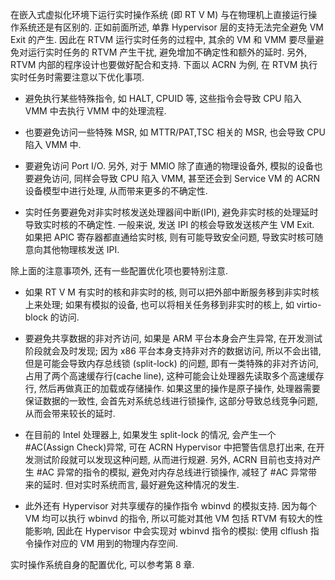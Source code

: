 
在嵌入式虚拟化环境下运行实时操作系统 (即 RT V M) 与在物理机上直接运行操作系统还是有区别的. 正如前面所述, 单靠 Hypervisor 层的支持无法完全避免 VM Exit 的产生. 因此在 RTVM 运行实时任务的过程中, 其余的 VM 和 VMM 要尽量避免对运行实时任务的 RTVM 产生干扰, 避免增加不确定性和额外的延时. 另外, RTVM 内部的程序设计也要做好配合和支持. 下面以 ACRN 为例, 在 RTVM 执行实时任务时需要注意以下优化事项.

* 避免执行某些特殊指令, 如 HALT, CPUID 等, 这些指令会导致 CPU 陷入 VMM 中去执行 VMM 中的处理流程.

* 也要避免访问一些特殊 MSR, 如 MTTR/PAT,TSC 相关的 MSR, 也会导致 CPU 陷入 VMM 中.

* 要避免访问 Port I/O. 另外, 对于 MMIO 除了直通的物理设备外, 模拟的设备也要避免访问, 同样会导致 CPU 陷入 VMM, 甚至还会到 Service VM 的 ACRN 设备模型中进行处理, 从而带来更多的不确定性.

* 实时任务要避免对非实时核发送处理器间中断(IPI), 避免非实时核的处理延时导致实时核的不确定性. 一般来说, 发送 IPI 的核会导致发送核产生 VM Exit. 如果把 APIC 寄存器都直通给实时核, 则有可能导致安全问题, 导致实时核可随意向其他物理核发送 IPI.

除上面的注意事项外, 还有一些配置优化项也要特别注意.

* 如果 RT V M 有实时的核和非实时的核, 则可以把外部中断服务移到非实时核上来处理; 如果有模拟的设备, 也可以将相关任务移到非实时的核上, 如 virtio-block 的访问.

* 要避免共享数据的非对齐访问, 如果是 ARM 平台本身会产生异常, 在开发测试阶段就会及时发现; 因为 x86 平台本身支持非对齐的数据访问, 所以不会出错, 但是可能会导致内存总线锁 (split-lock) 的问题, 即有一类特殊的非对齐访问, 占用了两个高速缓存行(cache line), 这种可能会让处理器先读取多个高速缓存行, 然后再做真正的加载或存储操作. 如果这里的操作是原子操作, 处理器需要保证数据的一致性, 会首先对系统总线进行锁操作, 这部分导致总线竞争问题, 从而会带来较长的延时.

* 在目前的 Intel 处理器上, 如果发生 split-lock 的情况, 会产生一个 #AC(Assign Check)异常, 可在 ACRN Hypervisor 中把警告信息打出来, 在开发测试阶段就可以发现这种问题, 从而进行规避. 另外, ACRN 目前也支持对产生 #AC 异常的指令的模拟, 避免对内存总线进行锁操作, 减轻了 #AC 异常带来的延时. 但对实时系统而言, 最好避免这种情况的发生.

* 此外还有 Hypervisor 对共享缓存的操作指令 wbinvd 的模拟支持. 因为每个 VM 均可以执行 wbinvd 的指令, 所以可能对其他 VM 包括 RTVM 有较大的性能影响, 因此在 Hypervisor 中会实现对 wbinvd 指令的模拟: 使用 clflush 指令操作对应的 VM 用到的物理内存空间.

实时操作系统自身的配置优化, 可以参考第 8 章.
